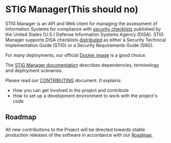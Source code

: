 # STIG Manager(This should no)

STIG Manager is an API and Web client for managing the assessment of Information Systems for compliance with [security checklists](https://public.cyber.mil/stigs/) published by the United States (U.S.) Defense Information Systems Agency (DISA). STIG Manager supports DISA checklists [distributed](https://public.cyber.mil/stigs/downloads/) as either a Security Technical Implementation Guide (STIG) or a Security Requirements Guide (SRG).

For many deployments, our official [Docker image](https://hub.docker.com/r/nuwcdivnpt/stig-manager) is a good choice.

The [STIG Manager documentation](https://nuwcdivnpt.github.io/stig-manager) describes dependencies, terminology and deployment scenarios.

Please read our [CONTRIBUTING](CONTRIBUTING.md) document. It explains:
- How you can get involved in the project and contribute
- How to set up a development environment to work with the project's code 

## Roadmap

All new contributions to the Project will be directed towards stable production releases of the software in accordance with our [Roadmap](docs/roadmap.md).
